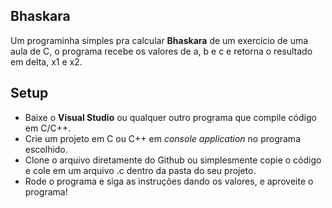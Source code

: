 <h2>Bhaskara</h2>

<p>Um programinha simples pra calcular <strong>Bhaskara</strong> de um exercício de uma aula de C, o programa recebe os valores de a, b e c e retorna o resultado em delta, x1 e x2.</p>
    
<h2>Setup</h2>

<ul>
    <li>Baixe o <strong>Visual Studio</strong> ou qualquer outro programa que compile código em C/C++.</li>
    <li>Crie um projeto em C ou C++ em <em>console application</em> no programa escolhido.</li>
    <li>Clone o arquivo diretamente do Github ou simplesmente copie o código e cole em um arquivo .c dentro da pasta do seu projeto.</li>
    <li>Rode o programa e siga as instruções dando os valores, e aproveite o programa!</li>
</ul>